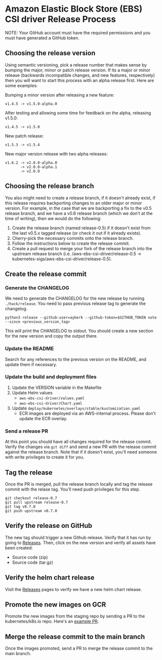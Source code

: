 # Amazon Elastic Block Store (EBS) CSI driver Release Process

NOTE: Your GitHub account must have the required permissions and you must have generated a GitHub token.

## Choosing the release version

Using semantic versioning, pick a release number that makes sense by bumping the major, minor or patch release version.  If its a major or minor release (backwards incompatible changes, and new features, respectively) then you will want to start this process with an alpha release first.  Here are some examples:

Bumping a minor version after releasing a new feature:
```
v1.4.5 -> v1.5.0-alpha.0
```

After testing and allowing some time for feedback on the alpha, releasing v1.5.0:
```
v1.4.5 -> v1.5.0
```

New patch release:
```
v1.5.3 -> v1.5.4
```

New major version release with two alpha releases:
```
v1.6.2 -> v2.0.0-alpha.0
       -> v2.0.0-alpha.1
       -> v2.0.0
```

## Choosing the release branch
You also might need to create a release branch, if it doesn't already exist, if this release requires backporting changes to an older major or minor version.  For example, in the case that we are backporting a fix to the v0.5 release branch, and we have a v0.6 release branch (which we don't at the time of writing), then we would do the following:

1. Create the release branch (named release-0.5) if it doesn't exist from the last v0.5.x tagged release (or check it out if it already exists).
2. Cherry-pick the necessary commits onto the release branch.
3. Follow the instructions below to create the release commit.
4. Create a pull request to merge your fork of the release branch into the upstream release branch (i.e. <user>/aws-ebs-csi-driver/release-0.5 -> kubernetes-sigs/aws-ebs-csi-driver/release-0.5).

## Create the release commit

### Generate the CHANGELOG
We need to generate the CHANGELOG for the new release by running `./hack/release`. You need to pass previous release tag to generate the changelog.

```
python3 release --github-user=ayberk --github-token=$GITHUB_TOKEN note --since <previous_version_tag>
```

This will print the CHANGELOG to stdout. You should create a new section for the new version and copy the output there.

### Update the README
Search for any references to the previous version on the README, and update them if necessary.

### Update the build and deployment files
1. Update the VERSION variable in the Makefile
1. Update Helm values
   - `aws-ebs-csi-driver/values.yaml`
   - `aws-ebs-csi-driver/Chart.yaml`
1. Update `deploy/kubernetes/overlays/stable/kustomization.yaml`
   - ECR images are deployed via an AWS-internal process. Please don't update the ECR overlay.

### Send a release PR
At this point you should have all changes required for the release commit. Verify the changes via `git diff` and send a new PR with the release commit against the release branch. Note that if it doesn't exist, you'll need someone with write privileges to create it for you.

## Tag the release

Once the PR is merged, pull the release branch locally and tag the release commit with the relase tag. You'll need push privileges for this step.

```
git checkout release-0.7
git pull upstream release-0.7
git tag v0.7.0
git push upstream v0.7.0
```

## Verify the release on GitHub

The new tag should trigger a new Github release. Verify that it has run by going to [Releases](https://github.com/kubernetes-sigs/aws-ebs-csi-driver/releases). Then, click on the new version and verify all assets have been created:

- Source code (zip)
- Source code (tar.gz)

## Verify the helm chart release

Visit the [Releases](https://github.com/kubernetes-sigs/aws-ebs-csi-driver/releases) pages to verify we have a new helm chart release.

## Promote the new images on GCR

Promote the new images from the staging repo by sending a PR to the kubernetes/k8s.io repo. Here's an [example PR](https://github.com/kubernetes/k8s.io/pull/1606).

## Merge the release commit to the main branch

Once the images promoted, send a PR to merge the release commit to the main branch.

